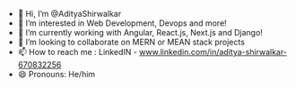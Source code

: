 - 👋 Hi, I’m @AdityaShirwalkar
- 👀 I’m interested in Web Development, Devops and more!
- 🌱 I’m currently working with Angular, React.js, Next.js and Django!  
- 💞️ I’m looking to collaborate on MERN or MEAN stack projects
- 📫 How to reach me : LinkedIN - www.linkedin.com/in/aditya-shirwalkar-670832256
- 😄 Pronouns: He/him

<!---
AdityaShirwalkar/AdityaShirwalkar is a ✨ special ✨ repository because its `README.md` (this file) appears on your GitHub profile.
You can click the Preview link to take a look at your changes.
--->
